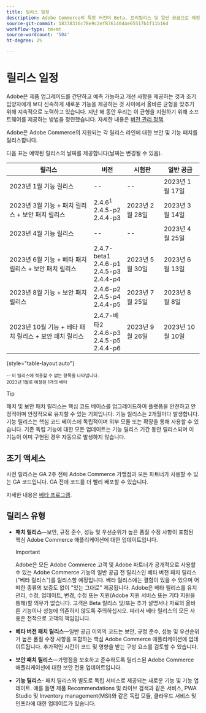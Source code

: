 ```yaml
---
title: 릴리스 일정
description: Adobe Commerce의 특정 버전이 Beta, 프리릴리스 및 일반 공급으로 예정된 시기에 대해 알아봅니다.
source-git-commit: 18338316c78e9c2ef87614044e65517b1f11b16d
workflow-type: tm+mt
source-wordcount: '504'
ht-degree: 2%

---
```



# 릴리스 일정

Adobe은 제품 업그레이드를 간단하고 예측 가능하고 개선 사항을 제공하는 것과 조기 입양자에게 보다 신속하게 새로운 기능을 제공하는 것 사이에서 올바른 균형을 맞추기 위해 지속적으로 노력하고 있습니다. 지난 해 동안 우리는 이 균형을 지원하기 위해 소프트웨어를 제공하는 방법을 정련했습니다. 자세한 내용은 [버전 관리 정책](versioning-policy.md).

Adobe은 Adobe Commerce의 지원되는 각 릴리스 라인에 대한 보안 및 기능 패치를 릴리스합니다.

다음 표는 예약된 릴리스의 날짜를 제공합니다(날짜는 변경될 수 있음).

| 릴리스 | 버전 | 시험판 | 일반 공급 |
|--------------------------------------------------------------------|-------------------------------------------------|--------------------|----------------------|
| 2023년 1월 기능 릴리스 | \-\- | \-\- | 2023년 1월 17일 |
| 2023년 3월 기능 + 패치 릴리스 + 보안 패치 릴리스 | 2.4.6<sup>1</sup><br>2.4.5-p2<br>2.4.4-p3 | 2023년 2월 28일 | 2023년 3월 14일 |
| 2023년 4월 기능 릴리스 | \-\- | \-\- | 2023년 4월 25일 |
| 2023년 6월 기능 + 베타 패치 릴리스 + 보안 패치 릴리스 | 2.4.7-beta1<br>2.4.6-p1<br>2.4.5-p3<br>2.4.4-p4 | 2023년 5월 30일 | 2023년 6월 13일 |
| 2023년 8월 기능 + 보안 패치 릴리스 | 2.4.6-p2<br>2.4.5-p4<br>2.4.4-p5 | 2023년 7월 25일 | 2023년 8월 8일 |
| 2023년 10월 기능 + 베타 패치 릴리스 + 보안 패치 릴리스 | 2.4.7-베타2<br>2.4.6-p3<br>2.4.5-p5<br>2.4.4-p6 | 2023년 9월 26일 | 2023년 10월 10일 |

{style=&quot;table-layout:auto&quot;}

<sup>\-\- 이 릴리스에 적용할 수 없는 항목을 나타냅니다.</sup><br>
<sup>2023년 1월로 예정된 1개의 베타</sup><br>

>[!TIP]
>
>패치 및 보안 패치 릴리스는 핵심 코드 베이스를 업그레이드하여 플랫폼을 안전하고 안정적이며 안정적으로 유지할 수 있는 기회입니다. 기능 릴리스는 2개월마다 발생합니다. 기능 릴리스는 핵심 코드 베이스에 독립적이며 외부 모듈 또는 확장을 통해 사용할 수 있습니다. 기존 독립 기능에 대한 모든 업데이트는 기능 릴리스 기간 동안 릴리스되며 이 기능이 이미 구현된 경우 자동으로 발생하지 않습니다.

## 조기 액세스

사전 릴리스는 GA 2주 전에 Adobe Commerce 가맹점과 모든 파트너가 사용할 수 있는 GA 코드입니다. GA 전에 코드를 더 빨리 배포할 수 있습니다.

자세한 내용은 [베타 프로그램](beta-program.md).

## 릴리스 유형

- **패치 릴리스**—보안, 규정 준수, 성능 및 우선순위가 높은 품질 수정 사항이 포함된 핵심 Adobe Commerce 애플리케이션에 대한 업데이트입니다.

   >[!IMPORTANT]
   >
   >Adobe은 모든 Adobe Commerce 고객 및 Adobe 파트너가 공개적으로 사용할 수 있는 Adobe Commerce 기능의 일반 공급 전 릴리스인 베타 버전 패치 릴리스(&quot;베타 릴리스&quot;)를 릴리스할 예정입니다. 베타 릴리스에는 결함이 있을 수 있으며 어떠한 종류의 보증도 없이 &quot;있는 그대로&quot; 제공됩니다. Adobe은 베타 릴리스를 유지 관리, 수정, 업데이트, 변경, 수정 또는 지원(Adobe 지원 서비스 또는 기타 지원을 통해)할 의무가 없습니다. 고객은 Beta 릴리스 및/또는 추가 설명서나 자료의 올바른 기능이나 성능에 의존하지 않도록 주의하십시오. 따라서 베타 릴리스의 모든 사용은 전적으로 고객의 책임입니다.

- **베타 버전 패치 릴리스**—일반 공급 이외의 코드는 보안, 규정 준수, 성능 및 우선순위가 높은 품질 수정 사항을 포함하는 핵심 Adobe Commerce 애플리케이션에 업데이트됩니다. 추가적인 시간이 코드 및 영향을 받는 구성 요소를 검토할 수 있습니다.
- **보안 패치 릴리스**—가맹점을 보호하고 준수하도록 릴리스된 Adobe Commerce 애플리케이션에 대한 보안 전용 업데이트입니다.
- **기능 릴리스**- 패치 릴리스와 별도로 독립 서비스로 제공되는 새로운 기능 및 기능 업데이트. 예를 들면 제품 Recommendations 및 라이브 검색과 같은 서비스, PWA Studio 및 Inventory management(MSI)와 같은 독립 모듈, 클라우드 서비스 및 인프라에 대한 업데이트가 있습니다.

